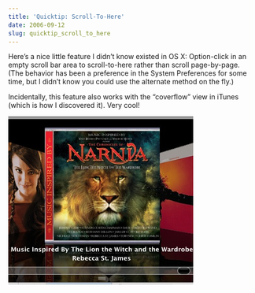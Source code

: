 ```yaml
---
title: 'Quicktip: Scroll-To-Here'
date: 2006-09-12
slug: quicktip_scroll_to_here
---
```

<p>Here&#8217;s a nice little feature I didn&#8217;t know existed in OS X: Option-click in an empty scroll bar area to scroll-to-here rather than scroll page-by-page. (The behavior has been a preference in the System Preferences for some time, but I didn&#8217;t know you could use the alternate method on the fly.)</p>

<p>Incidentally, this feature also works with the &#8220;coverflow&#8221; view in iTunes (which is how I discovered it). Very cool!</p>

<p><img src="/assets/img/coverflow.jpg" border="0" height="342" width="376" alt="Coverflow"  /></p>
